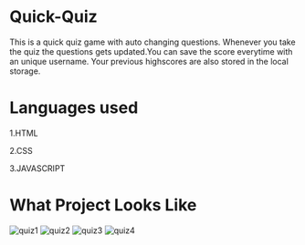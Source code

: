 # Quick-Quiz
 This is a quick quiz game with auto changing questions. Whenever you take the quiz the questions gets updated.You can save the score everytime with an unique username. Your previous highscores are also stored in the local storage.
# Languages used
1.HTML

2.CSS

3.JAVASCRIPT
# What Project Looks Like
![quiz1](https://user-images.githubusercontent.com/110116134/194706800-56e067fa-041f-428a-a30b-fc86479af4dd.PNG)
![quiz2](https://user-images.githubusercontent.com/110116134/194706812-c9eee9d5-246e-4504-b7fb-e3963ad46047.PNG)
![quiz3](https://user-images.githubusercontent.com/110116134/194706816-29ca86ea-3f9e-4d21-b598-3828c4751bbc.PNG)
![quiz4](https://user-images.githubusercontent.com/110116134/194706819-df8346b2-bf1b-4bb5-aa8c-e581ba8c8a8d.PNG)
